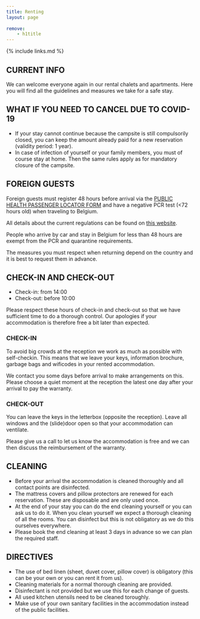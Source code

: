 ```yaml
---
title: Renting
layout: page
    
remove:
    - h1title
---
```


{% include links.md %}

## CURRENT INFO

We can welcome everyone again in our rental chalets and apartments. Here you will find all the guidelines and measures we take for a safe stay.

## WHAT IF YOU NEED TO CANCEL DUE TO COVID-19

* If your stay cannot continue because the campsite is still compulsorily closed, you can keep the amount already paid for a new reservation (validity period: 1 year).
* In case of infection of yourself or your family members, you must of course stay at home. Then the same rules apply as for mandatory closure of the campsite.


## FOREIGN GUESTS
Foreign guests must register 48 hours before arrival via the [PUBLIC HEALTH PASSENGER LOCATOR FORM](https://travel.info-coronavirus.be/public-health-passenger-locator-form) and have a negative PCR test (<72 hours old) when traveling to Belgium.

All details about the current regulations can be found on [this website](https://www.info-coronavirus.be/en/travels/).

People who arrive by car and stay in Belgium for less than 48 hours are exempt from the PCR and quarantine requirements.

The measures you must respect when returning depend on the country and it is best to request them in advance.

## CHECK-IN AND CHECK-OUT

* Check-in: from 14:00
* Check-out: before 10:00

Please respect these hours of check-in and check-out so that we have sufficient time to do
a thorough control. Our apologies if your accommodation is therefore free a bit later than
expected.


### CHECK-IN

To avoid big crowds at the reception we work as much as possible with self-checkin.
This means that we leave your keys, information brochure, garbage bags and wificodes
in your rented accommodation. 

We contact you some days before arrival to make
arrangements on this.
Please choose a quiet moment at the reception the latest one day after your arrival
to pay the warranty.

### CHECK-OUT

You can leave the keys in the letterbox (opposite the reception).
Leave all windows and the (slide)door open so that your accommodation can ventilate.

Please give us a call to let us know the accommodation is free and we can then discuss the
reimbursement of the warranty.

## CLEANING

* Before your arrival the accommodation is cleaned thoroughly and all contact points
are disinfected.
* The mattress covers and pillow protectors are renewed for each reservation.
These are disposable and are only used once.
* At the end of your stay you can do the end cleaning yourself or you can ask us to do it.
When you clean yourself we expect a thorough cleaning of all the rooms. You can disinfect
but this is not obligatory as we do this ourselves everywhere.
* Please book the end cleaning at least 3 days in advance so we can plan the required staff.

## DIRECTIVES  

* The use of bed linen (sheet, duvet cover, pillow cover) is obligatory
(this can be your own or you can rent it from us).
* Cleaning materials for a normal thorough cleaning are provided.
* Disinfectant is not provided but we use this for each change of guests.
* All used kitchen utensils need to be cleaned toroughly.
* Make use of your own sanitary facilities in the accommodation instead of the public facilities.
